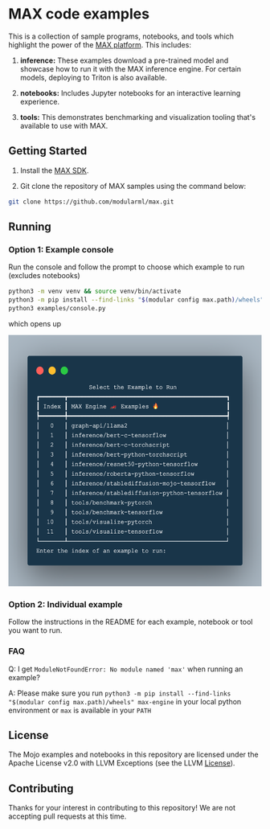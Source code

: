 # MAX code examples

This is a collection of sample programs, notebooks, and tools which highlight the power of the [MAX platform](https://www.modular.com/max).  This includes:

1. **inference:**
    These examples download a pre-trained model and showcase how to run it with the MAX inference engine. For certain models, deploying to Triton is also available.

2. **notebooks:**
    Includes Jupyter notebooks for an interactive learning experience.

3. **tools:**
    This demonstrates benchmarking and visualization tooling that's available to use with MAX.

## Getting Started

1. Install the [MAX SDK](https://docs.beta.modular.com/engine/get-started).

2. Git clone the repository of MAX samples using the command below:

```bash
git clone https://github.com/modularml/max.git
```

## Running

### Option 1: Example console

Run the console and follow the prompt to choose which example to run (excludes notebooks)

```sh
python3 -m venv venv && source venv/bin/activate
python3 -m pip install --find-links "$(modular config max.path)/wheels" max-engine
python3 examples/console.py
```

which opens up

<p align="center">
    <img src="./assets/console.png" width="600" height="500">
</p>


### Option 2: Individual example

Follow the instructions in the README for each example, notebook or tool you want to run.

### FAQ

Q: I get `ModuleNotFoundError: No module named 'max'` when running an example?

A: Please make sure you run `python3 -m pip install --find-links "$(modular config max.path)/wheels" max-engine`
in your local python environment or `max` is available in your `PATH`


## License

The Mojo examples and notebooks in this repository are licensed
under the Apache License v2.0 with LLVM Exceptions
(see the LLVM [License](https://llvm.org/LICENSE.txt)).

## Contributing

Thanks for your interest in contributing to this repository!
We are not accepting pull requests at this time.


